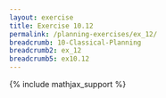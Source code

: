 ```yaml
---
layout: exercise
title: Exercise 10.12
permalink: /planning-exercises/ex_12/
breadcrumb: 10-Classical-Planning
breadcrumb2: ex_12
breadcrumb5: ex10.12
---
```


{% include mathjax_support %}

